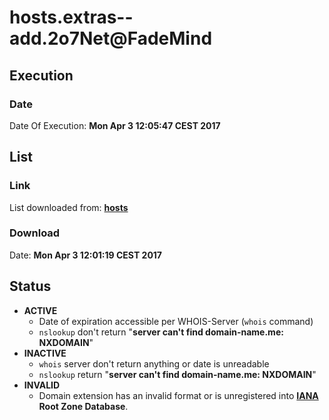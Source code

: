 # hosts.extras--add.2o7Net@FadeMind

## Execution
### Date
Date Of Execution: **Mon Apr  3 12:05:47 CEST 2017**

## List
### Link
List downloaded from: **[hosts](https://github.com/FadeMind/hosts.extras/blob/master/add.2o7Net/hosts)**
### Download
Date: **Mon Apr  3 12:01:19 CEST 2017**

## Status
* **ACTIVE**
    * Date of expiration accessible per WHOIS-Server (`whois` command)
    * `nslookup` don't return "**server can't find domain-name.me: NXDOMAIN**"
* **INACTIVE**
    * `whois` server don't return anything or date is unreadable
    * `nslookup` return "**server can't find domain-name.me: NXDOMAIN**"
* **INVALID**
    * Domain extension has an invalid format or is unregistered into **[IANA](https://www.iana.org/domains/root/db) Root Zone Database**.
